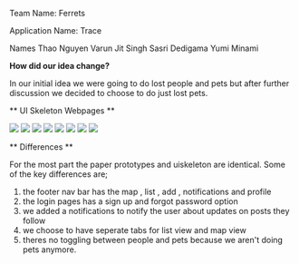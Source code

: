 Team Name: Ferrets

Application Name: Trace

Names 
Thao Nguyen
Varun Jit Singh
Sasri Dedigama
Yumi Minami

**How did our idea change?**

In our initial idea we were going to do lost people and pets but after further discussion we decided to choose 
to do just lost pets. 


** UI Skeleton Webpages **

![](uiskeleton1.png)
![](uiskeleton2.png)
![](uiskeleton3.png)
![](uiskeleton4.png)
![](uiskeleton5.png)
![](uiskeleton6.png)
![](uiskeleton7.png)
![](uiskeleton8.png)

** Differences **

For the most part the paper prototypes and uiskeleton are identical.
Some of the key differences are;
1) the footer nav bar has the map , list , add , notifications and profile
2) the login pages has a sign up and forgot password option
3) we added a notifications to notify the user about updates on posts they follow
4) we choose to have seperate tabs for list view and map view
5) theres no toggling between people and pets because we aren't doing pets anymore.






